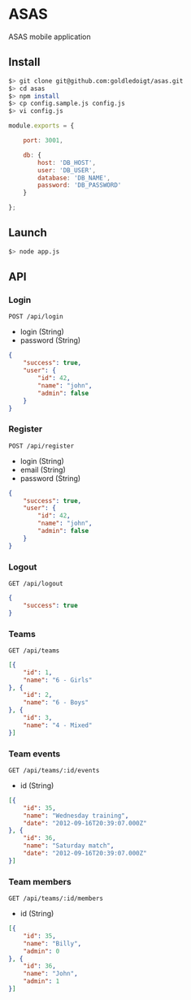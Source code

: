 # ASAS

ASAS mobile application

## Install

```bash
$> git clone git@github.com:goldledoigt/asas.git
$> cd asas
$> npm install
$> cp config.sample.js config.js
$> vi config.js
```

```js
module.exports = {

    port: 3001,

    db: {
        host: 'DB_HOST',
        user: 'DB_USER',
        database: 'DB_NAME',
        password: 'DB_PASSWORD'
    }

};
```

## Launch

```bash
$> node app.js
```

## API

### Login
`POST /api/login`  

 * login (String)
 * password (String)

```json
{
    "success": true,
    "user": {
        "id": 42,
        "name": "john",
        "admin": false
    }
}
```

### Register
`POST /api/register`  

 * login (String)
 * email (String)
 * password (String)

```json
{
    "success": true,
    "user": {
        "id": 42,
        "name": "john",
        "admin": false
    }
}
```

### Logout
`GET /api/logout`  

```json
{
    "success": true
}
```

### Teams
`GET /api/teams`  

```json
[{
    "id": 1,
    "name": "6 - Girls"
}, {
    "id": 2,
    "name": "6 - Boys"
}, {
    "id": 3,
    "name": "4 - Mixed"
}]
```

### Team events
`GET /api/teams/:id/events`  

 * id (String)

```json
[{
    "id": 35,
    "name": "Wednesday training",
    "date": "2012-09-16T20:39:07.000Z"
}, {
    "id": 36,
    "name": "Saturday match",
    "date": "2012-09-16T20:39:07.000Z"
}]
```

### Team members
`GET /api/teams/:id/members`  

 * id (String)

```json
[{
    "id": 35,
    "name": "Billy",
    "admin": 0
}, {
    "id": 36,
    "name": "John",
    "admin": 1
}]
```
